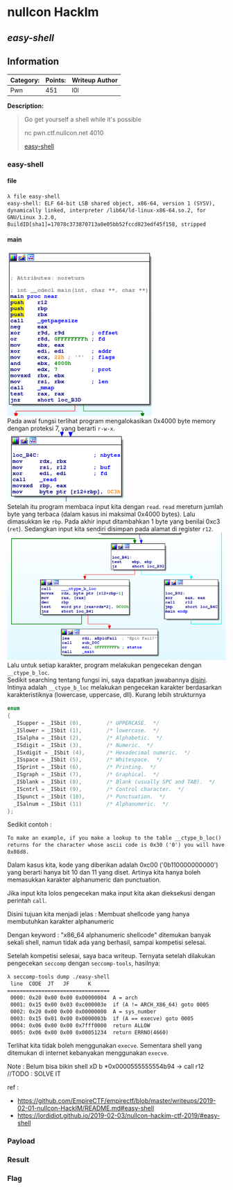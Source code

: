 # __nullcon HackIm__ 
## _easy-shell_

## Information
**Category:** | **Points:** | **Writeup Author**
--- | --- | ---
Pwn | 451 | l0l

**Description:** 

> Go get yourself a shell while it's possible
>
> nc pwn.ctf.nullcon.net 4010
>
> [easy-shell](./easy-shell)

### easy-shell  

#### file
```
λ file easy-shell 
easy-shell: ELF 64-bit LSB shared object, x86-64, version 1 (SYSV), dynamically linked, interpreter /lib64/ld-linux-x86-64.so.2, for GNU/Linux 3.2.0, BuildID[sha1]=17078c373870713a0e05bb52fccd823edf45f158, stripped
```

#### main
![main1](./images/main1.png)  
Pada awal fungsi terlihat program mengalokasikan 0x4000 byte memory dengan proteksi 7, yang berarti `r-w-x`.  
![main2](./images/main2.png)  
Setelah itu program membaca input kita dengan `read`. `read` mereturn jumlah byte yang terbaca (dalam kasus ini maksimal 0x4000 bytes). Lalu dimasukkan ke `rbp`. Pada akhir input ditambahkan 1 byte yang benilai 0xc3 (`ret`). Sedangkan input kita sendiri disimpan pada alamat di register `r12`.  
![main3](./images/main3.png)  
Lalu untuk setiap karakter, program melakukan pengecekan dengan `__ctype_b_loc`.  
Sedikit searching tentang fungsi ini, saya dapatkan jawabannya [disini]("https://stackoverflow.com/questions/37702434/ctype-b-loc-what-is-its-purpose").  
Intinya adalah `__ctype_b_loc` melakukan pengecekan karakter berdasarkan karakteristiknya (lowercase, uppercase, dll).
Kurang lebih strukturnya 
```c
enum
{
  _ISupper = _ISbit (0),        /* UPPERCASE.  */
  _ISlower = _ISbit (1),        /* lowercase.  */
  _ISalpha = _ISbit (2),        /* Alphabetic.  */
  _ISdigit = _ISbit (3),        /* Numeric.  */
  _ISxdigit = _ISbit (4),       /* Hexadecimal numeric.  */
  _ISspace = _ISbit (5),        /* Whitespace.  */
  _ISprint = _ISbit (6),        /* Printing.  */
  _ISgraph = _ISbit (7),        /* Graphical.  */
  _ISblank = _ISbit (8),        /* Blank (usually SPC and TAB).  */
  _IScntrl = _ISbit (9),        /* Control character.  */
  _ISpunct = _ISbit (10),       /* Punctuation.  */
  _ISalnum = _ISbit (11)        /* Alphanumeric.  */
};
```
Sedikit contoh : 
```
To make an example, if you make a lookup to the table __ctype_b_loc() returns for the character whose ascii code is 0x30 ('0') you will have 0x08d8.
```

Dalam kasus kita, kode yang diberikan adalah 0xc00 ('0b110000000000') yang berarti hanya bit 10 dan 11 yang diset. Artinya kita hanya boleh memasukkan karakter alphanumeric dan punctuation.

Jika input kita lolos pengecekan maka input kita akan dieksekusi dengan perintah `call`.

Disini tujuan kita menjadi jelas :
Membuat shellcode yang hanya membutuhkan karakter alphanumeric

Dengan keyword : "x86_64 alphanumeric shellcode" ditemukan banyak sekali shell, namun tidak ada yang berhasil, sampai kompetisi selesai.

Setelah kompetisi selesai, saya baca writeup. Ternyata setelah dilakukan pengecekan `seccomp` dengan `seccomp-tools`, hasilnya:  
```
λ seccomp-tools dump ./easy-shell
 line  CODE  JT   JF      K
=================================
 0000: 0x20 0x00 0x00 0x00000004  A = arch
 0001: 0x15 0x00 0x03 0xc000003e  if (A != ARCH_X86_64) goto 0005
 0002: 0x20 0x00 0x00 0x00000000  A = sys_number
 0003: 0x15 0x01 0x00 0x0000003b  if (A == execve) goto 0005
 0004: 0x06 0x00 0x00 0x7fff0000  return ALLOW
 0005: 0x06 0x00 0x00 0x00051234  return ERRNO(4660)
```
Terlihat kita tidak boleh menggunakan `execve`. Sementara shell yang ditemukan di internet kebanyakan menggunakan `execve`.  

Note : Belum bisa bikin shell xD
b *0x0000555555554b94 -> call r12
//TODO : SOLVE IT

ref : 
- https://github.com/EmpireCTF/empirectf/blob/master/writeups/2019-02-01-nullcon-HackIM/README.md#easy-shell
- https://lordidiot.github.io/2019-02-03/nullcon-hackim-ctf-2019/#easy-shell


### Payload  


### Result  


### Flag 

